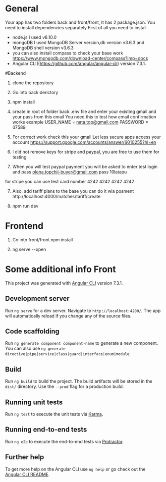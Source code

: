# General
Your app has two folders back and front/front, It has 2 package.json. You need to install dependencies separately
First of all you need to install
- node.js I used v8.10.0
- mongoDB    I used MongoDB Server version,db version v3.6.3 and MongoDB shell version v3.6.3
- you can also install compass to check your base work https://www.mongodb.com/download-center/compass?jmp=docs
- Angular CLI](https://github.com/angular/angular-cli) version 7.3.1.

#Backend

1. clone the repository
2. Go into back derictory
3. npm install
4. create in root of folder back .env file and enter your existing gmail and  your pass from this email
You need this to test how email confirmation works
example 
USER_NAME = nata.top@gmail.com
PASSWORD = 07589
4.  For correct work check this your gmail  Let less secure apps access your account
https://support.google.com/accounts/answer/6010255?hl=en

5. I did not remove keys for stripe and paypal, you are free to use them for testing
6. When you will test paypal payment
you will be asked to enter test login and pass
olena.topchii-buyer@gmail.com
pass 10latapu

for stripe you can use test card number 4242 4242 4242 4242

7. Also, add tariff plans to the base you can do it wia posment
http://localhost:4000/matches/tariff/create

8.  npm run dev

# Frontend

1. Go into front/front
npm install

2. ng serve --open

# Some additional info Front

This project was generated with [Angular CLI](https://github.com/angular/angular-cli) version 7.3.1.

## Development server

Run `ng serve` for a dev server. Navigate to `http://localhost:4200/`. The app will automatically reload if you change any of the source files.

## Code scaffolding

Run `ng generate component component-name` to generate a new component. You can also use `ng generate directive|pipe|service|class|guard|interface|enum|module`.

## Build

Run `ng build` to build the project. The build artifacts will be stored in the `dist/` directory. Use the `--prod` flag for a production build.

## Running unit tests

Run `ng test` to execute the unit tests via [Karma](https://karma-runner.github.io).

## Running end-to-end tests

Run `ng e2e` to execute the end-to-end tests via [Protractor](http://www.protractortest.org/).

## Further help

To get more help on the Angular CLI use `ng help` or go check out the [Angular CLI README](https://github.com/angular/angular-cli/blob/master/README.md).
